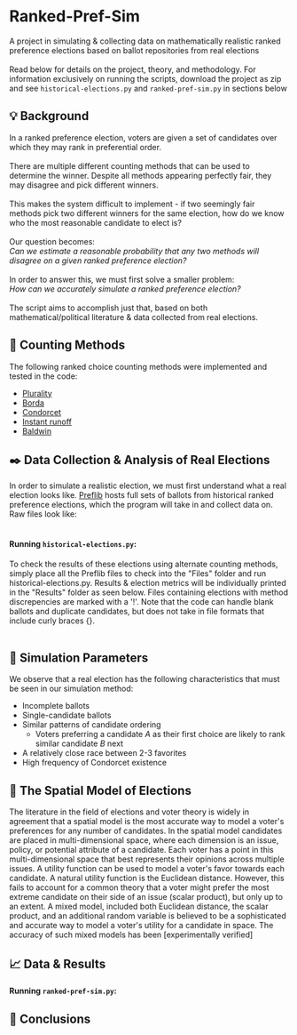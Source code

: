 # Ranked-Pref-Sim 
A project in simulating & collecting data on mathematically realistic ranked preference elections based on ballot repositories from real elections <br /><br />
Read below for details on the project, theory, and methodology. For information exclusively on running the scripts, download the project as zip and see `historical-elections.py` and `ranked-pref-sim.py` in sections below
## :bulb: Background
In a ranked preference election, voters are given a set of candidates over which they may rank in preferential order. <br /> <br /> 
There are multiple different counting methods that can be used to determine the winner. Despite all methods appearing perfectly fair, they may disagree and pick different winners. <br /> <br /> 
This makes the system difficult to implement - if two seemingly fair methods pick two different winners for the same election, how do we know who the most reasonable candidate to elect is? <br /> <br /> 
Our question becomes: <br /> 
*Can we estimate a reasonable probability that any two methods will disagree on a given ranked preference election?*  <br /> <br /> 
In order to answer this, we must first solve a smaller problem: <br /> 
*How can we accurately simulate a ranked preference election?* <br /> <br /> 
The script aims to accomplish just that, based on both mathematical/political literature & data collected from real elections. 
## :diamond_shape_with_a_dot_inside: Counting Methods
The following ranked choice counting methods were implemented and tested in the code: 
* [Plurality](https://en.wikipedia.org/wiki/Plurality_voting)
* [Borda](https://en.wikipedia.org/wiki/Borda_count)
* [Condorcet](https://en.wikipedia.org/wiki/Condorcet_method)
* [Instant runoff](https://en.wikipedia.org/wiki/Instant-runoff_voting)
* [Baldwin](https://en.wikipedia.org/wiki/Nanson%27s_method#Baldwin_method)
## :black_nib: Data Collection & Analysis of Real Elections
In order to simulate a realistic election, we must first understand what a real election looks like. [Preflib](https://www.preflib.org/) hosts full sets of ballots from historical ranked preference elections, which the program will take in and collect data on. Raw files look like: <br /> <br />
####  Running `historical-elections.py`:
To check the results of these elections using alternate counting methods, simply place all the Preflib files to check into the "Files" folder and run historical-elections.py. Results & election metrics will be individually printed in the "Results" folder as seen below. Files containing elections with method discrepencies are marked with a '!'. Note that the code can handle blank ballots and duplicate candidates, but does not take in file formats that include curly braces {}. <br /> <br />

## :crystal_ball: Simulation Parameters
We observe that a real election has the following characteristics that must be seen in our simulation method: 
* Incomplete ballots 
* Single-candidate ballots 
* Similar patterns of candidate ordering
    * Voters preferring a candidate *A* as their first choice are likely to rank similar candidate *B* next
* A relatively close race between 2-3 favorites
* High frequency of Condorcet existence

## :dart: The Spatial Model of Elections

The literature in the field of elections and voter theory is widely in agreement that a spatial model is the most accurate way to model a voter's preferences for any number of candidates. In the spatial model candidates are placed in multi-dimensional space, where each dimension is an issue, policy, or potential attribute of a candidate. Each voter has a point in this multi-dimensional space that best represents their opinions across multiple issues. A utility function can be used to model a voter's favor towards each candidate. A natural utility function is the Euclidean distance. However, this fails to account for a common theory that a voter might prefer the most extreme candidate on their side of an issue (scalar product), but only up to an extent. A mixed model, included both Euclidean distance, the scalar product, and an additional random variable is believed to be a sophisticated and accurate way to model a voter's utility for a candidate in space. The accuracy of such mixed models has been [experimentally verified]



## :chart_with_upwards_trend: Data & Results
#### Running `ranked-pref-sim.py`:


## :8ball: Conclusions


